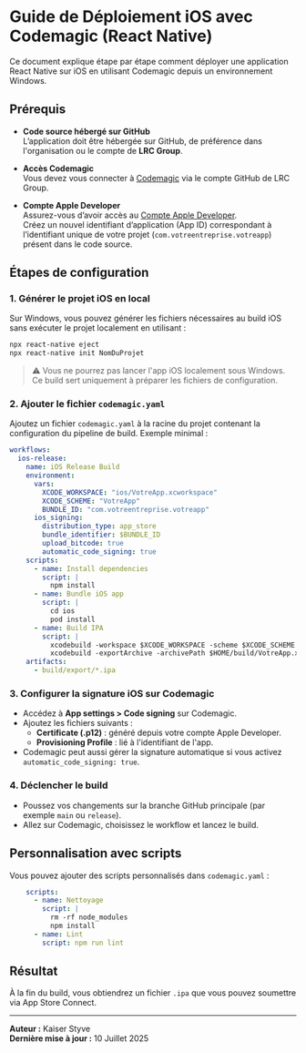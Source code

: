 
# Guide de Déploiement iOS avec Codemagic (React Native)

Ce document explique étape par étape comment déployer une application React Native sur iOS en utilisant Codemagic depuis un environnement Windows.

## Prérequis

- **Code source hébergé sur GitHub**  
  L’application doit être hébergée sur GitHub, de préférence dans l'organisation ou le compte de **LRC Group**.

- **Accès Codemagic**  
  Vous devez vous connecter à [Codemagic](https://codemagic.io/start/) via le compte GitHub de LRC Group.

- **Compte Apple Developer**  
  Assurez-vous d’avoir accès au [Compte Apple Developer](https://developer.apple.com/account/).  
  Créez un nouvel identifiant d’application (App ID) correspondant à l’identifiant unique de votre projet (`com.votreentreprise.votreapp`) présent dans le code source.

## Étapes de configuration

### 1. Générer le projet iOS en local

Sur Windows, vous pouvez générer les fichiers nécessaires au build iOS sans exécuter le projet localement en utilisant :

```bash
npx react-native eject
npx react-native init NomDuProjet
```

> ⚠️ Vous ne pourrez pas lancer l'app iOS localement sous Windows. Ce build sert uniquement à préparer les fichiers de configuration.

### 2. Ajouter le fichier `codemagic.yaml`

Ajoutez un fichier `codemagic.yaml` à la racine du projet contenant la configuration du pipeline de build. Exemple minimal :

```yaml
workflows:
  ios-release:
    name: iOS Release Build
    environment:
      vars:
        XCODE_WORKSPACE: "ios/VotreApp.xcworkspace"
        XCODE_SCHEME: "VotreApp"
        BUNDLE_ID: "com.votreentreprise.votreapp"
      ios_signing:
        distribution_type: app_store
        bundle_identifier: $BUNDLE_ID
        upload_bitcode: true
        automatic_code_signing: true
    scripts:
      - name: Install dependencies
        script: |
          npm install
      - name: Bundle iOS app
        script: |
          cd ios
          pod install
      - name: Build IPA
        script: |
          xcodebuild -workspace $XCODE_WORKSPACE -scheme $XCODE_SCHEME -configuration Release -sdk iphoneos archive -archivePath $HOME/build/VotreApp.xcarchive
          xcodebuild -exportArchive -archivePath $HOME/build/VotreApp.xcarchive -exportOptionsPlist ios/exportOptions.plist -exportPath $HOME/build/export
    artifacts:
      - build/export/*.ipa
```

### 3. Configurer la signature iOS sur Codemagic

- Accédez à **App settings > Code signing** sur Codemagic.
- Ajoutez les fichiers suivants :
  - **Certificate (.p12)** : généré depuis votre compte Apple Developer.
  - **Provisioning Profile** : lié à l'identifiant de l'app.
- Codemagic peut aussi gérer la signature automatique si vous activez `automatic_code_signing: true`.

### 4. Déclencher le build

- Poussez vos changements sur la branche GitHub principale (par exemple `main` ou `release`).
- Allez sur Codemagic, choisissez le workflow et lancez le build.

## Personnalisation avec scripts

Vous pouvez ajouter des scripts personnalisés dans `codemagic.yaml` :

```yaml
    scripts:
      - name: Nettoyage
        script: |
          rm -rf node_modules
          npm install
      - name: Lint
        script: npm run lint
```

## Résultat

À la fin du build, vous obtiendrez un fichier `.ipa` que vous pouvez soumettre via App Store Connect.

---

**Auteur :** Kaiser Styve  
**Dernière mise à jour :** 10 Juillet 2025

